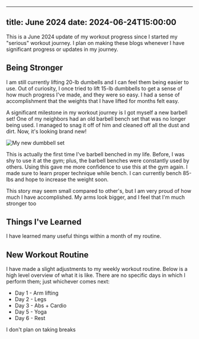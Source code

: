 
---
title: June 2024 
date: 2024-06-24T15:00:00
---

This is a June 2024 update of my workout progress since I started my "serious"
workout journey. I plan on making these blogs whenever I have significant
progress or updates in my journey.

## Being Stronger

I am still currently lifting 20-lb dumbells and I can feel them being easier to
use. Out of curiosity, I once tried to lift 15-lb dumbbells to get a sense of 
how much progress I've made, and they were so easy. I had a sense of
accomplishment that the weights that I have lifted for months felt easy.

A significant milestone in my workout journey is I got myself a new barbell set!
One of my neighbors had an old barbell bench set that was no longer being used.
I managed to snag it off of him and cleaned off all the dust and dirt. Now, it's
looking brand new!

<img src="" alt="My new dumbbell set" />

This is actually the first time I've barbell benched in my life. Before, I was
shy to use it at the gym; plus, the barbell benches were constantly used by
others.  Using this gave me more confidence to use this at the gym again. I made
sure to learn proper technique while bench. I can currently bench 85-lbs and
hope to increase the weight soon.

This story may seem small compared to other's, but I am very proud of how much I
have accomplished. My arms look bigger, and I feel that I'm much stronger too

## Things I've Learned

I have learned many useful things within a month of my routine.

## New Workout Routine

I have made a slight adjustments to my weekly workout routine. Below is a high
level overview of what it is like. There are no specific days in which I perform
them; just whichever comes next:

+ Day 1 - Arm lifting
+ Day 2 - Legs
+ Day 3 - Abs + Cardio
+ Day 5 - Yoga
+ Day 6 - Rest

I don't plan on taking breaks
